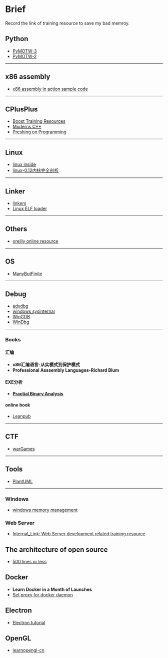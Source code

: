 # Brief

Record the link of training resource to save my bad memroy.

## Python

*  [PyMOTW-3](https://pymotw.com/3/index.html)
*  [PyMOTW-2](https://pymotw.com/2/)

---

## x86 assembly

* [x86 assembly in action sample code](https://www.cnblogs.com/leec/p/8081720.html)

---

## CPlusPlus

* [Boost Training Resources](https://theboostcpplibraries.com/)
* [Moderns C++](https://www.modernescpp.com/index.php)
* [Preshing on Programming](https://preshing.com/archives/)

---

## Linux

* [linux inside](https://0xax.gitbooks.io/linux-insides/Booting/linux-bootstrap-1.html)
* [linux-0.12内核完全剖析](https://yifengyou.gitbooks.io/linux-0-12/content/)

---

## Linker

* [linkers](http://lurklurk.org/linkers/linkers.html#sharedlibs)
* [Linux ELF loader](https://lwn.net/Articles/631631/)
---

## Others

* [oreilly online resource](https://learning.oreilly.com/)

---

## OS

* [ManyButFinite](https://manybutfinite.com/)

---

## Debug

* [advdbg](http://advdbg.org/default.aspx)
* [windows sysinternal](https://docs.microsoft.com/en-us/sysinternals/)
* [WinGDB](http://www.wingdb.com/)
* [WinDbg](https://docs.microsoft.com/en-us/windows-hardware/drivers/debugger/debugger-download-tools)

---

### Books

#### 汇编

* **x86汇编语言-从实模式到保护模式**
* **Professional Asssembly Languages-Richard Blum**

#### EXE分析

* **[Practial Binary Analysis](https://practicalbinaryanalysis.com/)**

#### online book

* [Leanpub](https://leanpub.com/)

---

## CTF

* [warGames](http://smashthestack.org/wargames.html)

---

## Tools

* [PlantUML](https://plantuml.com/)

---

### Windows

* [windows memory management](https://docs.microsoft.com/en-us/windows/win32/memory/memory-management)

### Web Server

* [Internal_Link: Web Server development related training resource](server/trainingResource.md)

## The architecture of open source

* [500 lines or less](http://aosabook.org/en/index.html)

## Docker

* **Learn Docker in a Month of Launches**
* [Set proxy for docker daemon](https://docs.docker.com/config/daemon/systemd/)

## Electron

* [Electron tutorial](https://www.electronjs.org/docs/latest/tutorial/quick-start)

## OpenGL

* [learnopengl-cn](https://learnopengl-cn.github.io/)

